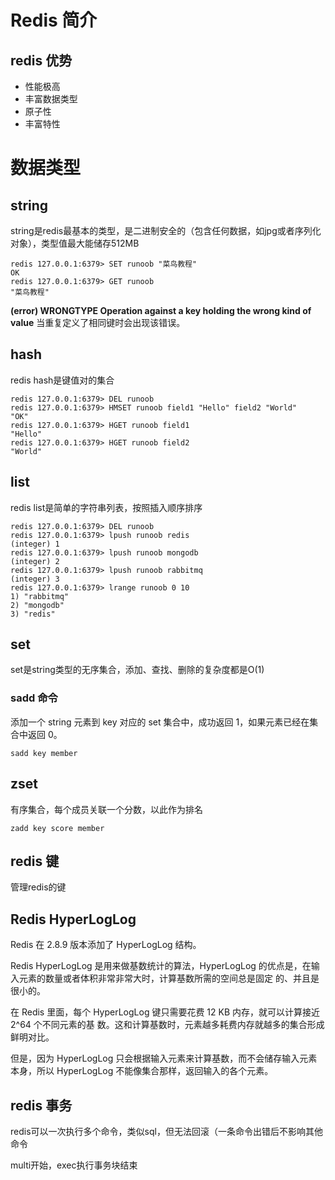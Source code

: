 # Redis 简介

## redis 优势

- 性能极高
- 丰富数据类型
- 原子性
- 丰富特性

# 数据类型

## string

string是redis最基本的类型，是二进制安全的（包含任何数据，如jpg或者序列化对象），类型值最大能储存512MB

```redis
redis 127.0.0.1:6379> SET runoob "菜鸟教程"
OK
redis 127.0.0.1:6379> GET runoob
"菜鸟教程"
```

**(error) WRONGTYPE Operation against a key holding the wrong kind of value** 当重复定义了相同键时会出现该错误。

## hash

redis hash是键值对的集合

```redis
redis 127.0.0.1:6379> DEL runoob
redis 127.0.0.1:6379> HMSET runoob field1 "Hello" field2 "World"
"OK"
redis 127.0.0.1:6379> HGET runoob field1
"Hello"
redis 127.0.0.1:6379> HGET runoob field2
"World"
```

## list

redis list是简单的字符串列表，按照插入顺序排序

```
redis 127.0.0.1:6379> DEL runoob
redis 127.0.0.1:6379> lpush runoob redis
(integer) 1
redis 127.0.0.1:6379> lpush runoob mongodb
(integer) 2
redis 127.0.0.1:6379> lpush runoob rabbitmq
(integer) 3
redis 127.0.0.1:6379> lrange runoob 0 10
1) "rabbitmq"
2) "mongodb"
3) "redis"
```

## set

set是string类型的无序集合，添加、查找、删除的复杂度都是O(1)

### sadd 命令

添加一个 string 元素到 key 对应的 set 集合中，成功返回 1，如果元素已经在集合中返回 0。

```
sadd key member
```

## zset

有序集合，每个成员关联一个分数，以此作为排名

```
zadd key score member
```

## redis 键

管理redis的键

## Redis HyperLogLog

Redis 在 2.8.9 版本添加了 HyperLogLog 结构。

Redis HyperLogLog 是用来做基数统计的算法，HyperLogLog 的优点是，在输入元素的数量或者体积非常非常大时，计算基数所需的空间总是固定 的、并且是很小的。

在 Redis 里面，每个 HyperLogLog 键只需要花费 12 KB 内存，就可以计算接近 2^64 个不同元素的基 数。这和计算基数时，元素越多耗费内存就越多的集合形成鲜明对比。

但是，因为 HyperLogLog 只会根据输入元素来计算基数，而不会储存输入元素本身，所以 HyperLogLog 不能像集合那样，返回输入的各个元素。

## redis 事务

redis可以一次执行多个命令，类似sql，但无法回滚（一条命令出错后不影响其他命令

multi开始，exec执行事务块结束